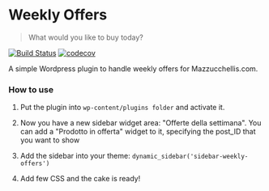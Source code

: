 # Weekly Offers
> What would you like to buy today?

[![Build Status](https://travis-ci.org/gabrieledarrigo/weekly-offers.svg?branch=master)](https://travis-ci.org/gabrieledarrigo/weekly-offers)
[![codecov](https://codecov.io/gh/gabrieledarrigo/weekly-offers/branch/master/graph/badge.svg)](https://codecov.io/gh/gabrieledarrigo/weekly-offers)

A simple Wordpress plugin to handle weekly offers for Mazzucchellis.com.

### How to use

1. Put the plugin into `wp-content/plugins folder` and activate it.

2. Now you have a new sidebar widget area: "Offerte della settimana".
   You can add a "Prodotto in offerta" widget to it, specifying the post_ID that you want to show

3. Add the sidebar into your theme: `dynamic_sidebar('sidebar-weekly-offers')`

4. Add few CSS and the cake is ready!
